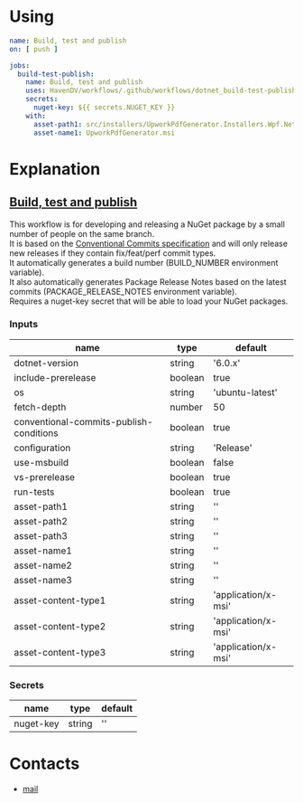 # Using
```yaml
name: Build, test and publish
on: [ push ]

jobs:
  build-test-publish:
    name: Build, test and publish
    uses: HavenDV/workflows/.github/workflows/dotnet_build-test-publish.yml@main
    secrets:
      nuget-key: ${{ secrets.NUGET_KEY }}
    with:
      asset-path1: src/installers/UpworkPdfGenerator.Installers.Wpf.NetFramework/UpworkPdfGenerator.msi
      asset-name1: UpworkPdfGenerator.msi
```

# Explanation
## [Build, test and publish](.github/workflows/dotnet_build-test-publish.yml)
This workflow is for developing and releasing a NuGet package by a small number of people on the same branch.  
It is based on the [Conventional Commits specification](https://www.conventionalcommits.org/) and 
will only release new releases if they contain fix/feat/perf commit types.  
It automatically generates a build number (BUILD_NUMBER environment variable).  
It also automatically generates Package Release Notes based on the latest commits (PACKAGE_RELEASE_NOTES environment variable).  
Requires a nuget-key secret that will be able to load your NuGet packages.  

### Inputs
| name                                        | type    | default             |
|---------------------------------------------|---------|---------------------|
| dotnet-version                              | string  | '6.0.x'             |
| include-prerelease                          | boolean | true                |
| os                                          | string  | 'ubuntu-latest'     |
| fetch-depth                                 | number  | 50                  |
| conventional-commits-publish-conditions     | boolean | true                |
| configuration                               | string  | 'Release'           |
| use-msbuild                                 | boolean | false               |
| vs-prerelease                               | boolean | true                |
| run-tests                                   | boolean | true                |
| asset-path1                                 | string  | ''                  |
| asset-path2                                 | string  | ''                  |
| asset-path3                                 | string  | ''                  |
| asset-name1                                 | string  | ''                  |
| asset-name2                                 | string  | ''                  |
| asset-name3                                 | string  | ''                  |
| asset-content-type1                         | string  | 'application/x-msi' |
| asset-content-type2                         | string  | 'application/x-msi' |
| asset-content-type3                         | string  | 'application/x-msi' |
   
### Secrets
| name                                        | type    | default             |
|---------------------------------------------|---------|---------------------|
| nuget-key                                   | string  | ''                  |

# Contacts
* [mail](mailto:havendv@gmail.com)
